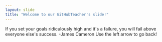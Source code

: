 ```yaml
---
layout: slide
title: "Welcome to our GitHubTeacher's slide!"
---
```


If you set your goals ridiculously high and it's a failure, you will fail above everyone else's success. -James Cameron
Use the left arrow to go back!
